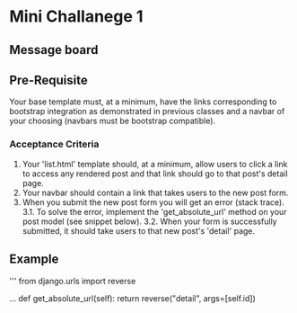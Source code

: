 # Mini Challanege 1

## Message board

## Pre-Requisite
Your base template must, at a minimum, have the links corresponding to bootstrap integration as demonstrated in previous classes and a navbar of your choosing (navbars must be bootstrap compatible).
### Acceptance Criteria
1. Your 'list.html' template should, at a minimum, allow users to click a link to access any rendered post and that link should go to that post's detail page.
2. Your navbar should contain a link that takes users to the new post form.
3. When you submit the new post form you will get an error (stack trace).
3.1. To solve the error, implement the 'get_absolute_url' method on your post model (see snippet below).
3.2. When your form is successfully submitted, it should take users to that new post's 'detail' page.

## Example
'''
from django.urls import reverse

...
    def get_absolute_url(self):
        return reverse("detail", args=[self.id])
```

